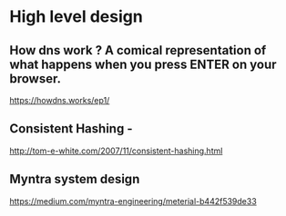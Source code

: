 # High level design


## How dns work ?   A comical representation of what happens when you press ENTER on your browser.
https://howdns.works/ep1/

## Consistent Hashing -
http://tom-e-white.com/2007/11/consistent-hashing.html

##  Myntra system design
https://medium.com/myntra-engineering/meterial-b442f539de33
